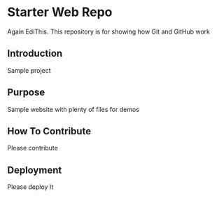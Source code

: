 # Starter Web Repo
Again
EdiThis.
This repository is for showing how Git and GitHub work
## Introduction
Sample project

## Purpose

Sample website with plenty of files for demos

## How To Contribute
Please contribute

## Deployment
Please deploy
It
